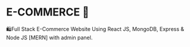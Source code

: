 # E-COMMERCE 🛒
🛍️Full Stack E-Commerce Website Using React JS, MongoDB, Express &amp; Node JS [MERN] with admin panel.
